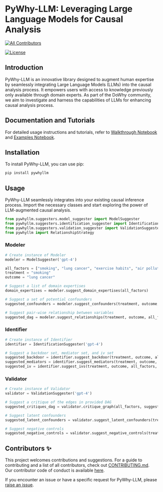# PyWhy-LLM: Leveraging Large Language Models for Causal Analysis
<!-- ALL-CONTRIBUTORS-BADGE:START - Do not remove or modify this section -->
[![All Contributors](https://img.shields.io/badge/all_contributors-2-orange.svg?style=flat-square)](#contributors-)
<!-- ALL-CONTRIBUTORS-BADGE:END -->

[![License](https://img.shields.io/badge/license-MIT-blue.svg)](https://opensource.org/licenses/MIT)
## Introduction

PyWhy-LLM is an innovative library designed to augment human expertise by seamlessly integrating Large Language Models (LLMs) into the causal analysis process. It empowers users with access to knowledge previously only available through domain experts. As part of the DoWhy community, we aim to investigate and harness the capabilities of LLMs for enhancing causal analysis process.

## Documentation and Tutorials

For detailed usage instructions and tutorials, refer to [Walkthrough Notebook](https://github.com/py-why/pywhyllm/blob/main/docs/notebooks/walkthrough.ipynb) and [Examples Notebook](https://github.com/py-why/pywhyllm/blob/main/docs/notebooks/examples.ipynb).

## Installation

To install PyWhy-LLM, you can use pip:

```bash
pip install pywhyllm
```

## Usage

PyWhy-LLM seamlessly integrates into your existing causal inference process. Import the necessary classes and start exploring the power of LLM-augmented causal analysis.

```python
from pywhyllm.suggesters.model_suggester import ModelSuggester 
from pywhyllm.suggesters.identification_suggester import IdentificationSuggester
from pywhyllm.suggesters.validation_suggester import ValidationSuggester
from pywhyllm import RelationshipStrategy

```


### Modeler

```python
# Create instance of Modeler
modeler = ModelSuggester('gpt-4')

all_factors = ["smoking", "lung cancer", "exercise habits", "air pollution exposure"]
treatment = "smoking"
outcome = "lung cancer"

# Suggest a list of domain expertises
domain_expertises = modeler.suggest_domain_expertises(all_factors)

# Suggest a set of potential confounders
suggested_confounders = modeler.suggest_confounders(treatment, outcome, all_factors, domain_expertises)

# Suggest pair-wise relationship between variables
suggested_dag = modeler.suggest_relationships(treatment, outcome, all_factors, domain_expertises, RelationshipStrategy.Pairwise)
```



### Identifier


```python
# Create instance of Identifier
identifier = IdentificationSuggester('gpt-4')

# Suggest a backdoor set, mediator set, and iv set
suggested_backdoor = identifier.suggest_backdoor(treatment, outcome, all_factors, domain_expertises)
suggested_mediators = identifier.suggest_mediators(treatment, outcome, all_factors, domain_expertises)
suggested_iv = identifier.suggest_ivs(treatment, outcome, all_factors, domain_expertises)

```



### Validator


```python
# Create instance of Validator
validator = ValidationSuggester('gpt-4')

# Suggest a critique of the edges in provided DAG
suggested_critiques_dag = validator.critique_graph(all_factors, suggested_dag, domain_expertises, RelationshipStrategy.Pairwise)

# Suggest latent confounders
suggested_latent_confounders = validator.suggest_latent_confounders(treatment, outcome, all_factors, domain_expertises)

# Suggest negative controls
suggested_negative_controls = validator.suggest_negative_controls(treatment, outcome, all_factors, domain_expertises)

```

## Contributors ✨
This project welcomes contributions and suggestions. For a guide to contributing and a list of all contributors, check out [CONTRIBUTING.md](https://github.com/py-why/pywhyllm/blob/main/CONTRIBUTING.md>). Our contributor code of conduct is available [here](https://github.com/py-why/governance/blob/main/CODE-OF-CONDUCT.md>).

If you encounter an issue or have a specific request for PyWhy-LLM, please [raise an issue](https://github.com/py-why/pywhyllm/issues).
